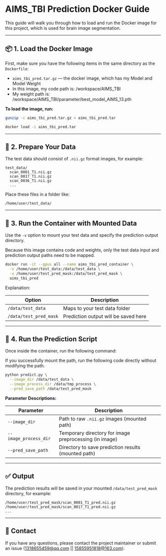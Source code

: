 # AIMS\_TBI Prediction Docker Guide

This guide will walk you through how to load and run the Docker image for this project, which is used for brain image segmentation.

---

## 📦 1. Load the Docker Image

First, make sure you have the following items in the same directory as the `Dockerfile`:

* `aims_tbi_pred.tar.gz`  — the docker image, which has my Model and Model Weight
* In this image, my code path is: /workspace/AIMS_TBI
* My weight path is: /workspace/AIMS_TBI/parameter/best_model_AIMS_13.pth

**To load the image, run:**

```bash
gunzip -c aims_tbi_pred.tar.gz > aims_tbi_pred.tar

docker load -i aims_tbi_pred.tar
```

---

## 📁 2. Prepare Your Data

The test data should consist of `.nii.gz` format images, for example:

```
test_data/
  scan_0001_T1.nii.gz
  scan_0017_T1.nii.gz
  scan_0036_T1.nii.gz
  ...
```

Place these files in a folder like:

```
/home/user/test_data/
```

---

## 🚀 3. Run the Container with Mounted Data

Use the `-v` option to mount your test data and specify the prediction output directory.

Because this image contains code and weights, only the test data input and prediction output paths need to be mapped.

```bash
docker run -it --gpus all --name aims_tbi_pred_container \
  -v /home/user/test_data:/data/test_data \
  -v /home/user/test_pred_mask:/data/test_pred_mask \
  aims_tbi_pred
```

Explanation:

| Option                 | Description                          |
| ---------------------- | ------------------------------------ |
| `/data/test_data`      | Maps to your test data folder        |
| `/data/test_pred_mask` | Prediction output will be saved here |

---

## 🧪 4. Run the Prediction Script

Once inside the container, run the following command:

If you successfully mount the path, run the following code directly without modifying the path.

```bash
python predict.py \
  --image_dir /data/test_data \
  --image_process_dir /data/tmp_process \
  --pred_save_path /data/test_pred_mask
```

**Parameter Descriptions:**

| Parameter             | Description                                            |
| --------------------- | ------------------------------------------------------ |
| `--image_dir`         | Path to raw `.nii.gz` images (mounted path)            |
| `--image_process_dir` | Temporary directory for image preprocessing (in image) |
| `--pred_save_path`    | Directory to save prediction results (mounted path)    |

---

## ✅ Output

The prediction results will be saved in your mounted `/data/test_pred_mask` directory, for example:

```
/home/user/test_pred_mask/scan_0001_T1_pred.nii.gz
/home/user/test_pred_mask/scan_0017_T1_pred.nii.gz
...
```

---

## 💬 Contact

If you have any questions, please contact the project maintainer or submit an issue (1318655459@qq.com || 15855951818@163.com).

